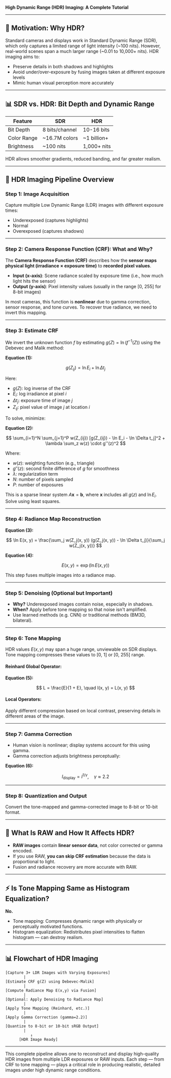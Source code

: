 **High Dynamic Range (HDR) Imaging: A Complete Tutorial**

---

## 🌟 Motivation: Why HDR?

Standard cameras and displays work in Standard Dynamic Range (SDR), which only captures a limited range of light intensity (\~100 nits). However, real-world scenes span a much larger range (\~0.01 to 10,000+ nits). HDR imaging aims to:

* Preserve details in both shadows and highlights
* Avoid under/over-exposure by fusing images taken at different exposure levels
* Mimic human visual perception more accurately

---

## 📊 SDR vs. HDR: Bit Depth and Dynamic Range

| Feature     | SDR            | HDR          |
| ----------- | -------------- | ------------ |
| Bit Depth   | 8 bits/channel | 10-16 bits   |
| Color Range | \~16.7M colors | \~1 billion+ |
| Brightness  | \~100 nits     | 1,000+ nits  |

HDR allows smoother gradients, reduced banding, and far greater realism.

---

## 📸 HDR Imaging Pipeline Overview

### Step 1: **Image Acquisition**

Capture multiple Low Dynamic Range (LDR) images with different exposure times:

* Underexposed (captures highlights)
* Normal
* Overexposed (captures shadows)

---

### Step 2: **Camera Response Function (CRF): What and Why?**

The **Camera Response Function (CRF)** describes how the **sensor maps physical light (irradiance × exposure time)** to **recorded pixel values**.

* **Input (x-axis)**: Scene radiance scaled by exposure time (i.e., how much light hits the sensor)
* **Output (y-axis)**: Pixel intensity values (usually in the range \[0, 255] for 8-bit images)

In most cameras, this function is **nonlinear** due to gamma correction, sensor response, and tone curves. To recover true radiance, we need to invert this mapping.

---

### Step 3: **Estimate CRF**

We invert the unknown function $f$ by estimating $g(Z) = \ln(f^{-1}(Z))$ using the Debevec and Malik method:

**Equation (1):**

$$
g(Z_{ij}) = \ln E_i + \ln \Delta t_j
$$

Here:

* $g(Z)$: log inverse of the CRF
* $E_i$: log irradiance at pixel $i$
* $\Delta t_j$: exposure time of image $j$
* $Z_{ij}$: pixel value of image $j$ at location $i$

To solve, minimize:

**Equation (2):**

$$
\sum_{i=1}^N \sum_{j=1}^P w(Z_{ij}) [g(Z_{ij}) - \ln E_i - \ln \Delta t_j]^2 + \lambda \sum_z w(z) \cdot g''(z)^2
$$

Where:

* $w(z)$: weighting function (e.g., triangle)
* $g''(z)$: second finite difference of $g$ for smoothness
* $\lambda$: regularization term
* $N$: number of pixels sampled
* $P$: number of exposures

This is a sparse linear system $A \mathbf{x} = \mathbf{b}$, where $\mathbf{x}$ includes all $g(z)$ and $\ln E_i$. Solve using least squares.

---

### Step 4: **Radiance Map Reconstruction**

**Equation (3):**

$$
\ln E(x, y) = \frac{\sum_j w(Z_j(x, y)) (g(Z_j(x, y)) - \ln \Delta t_j)}{\sum_j w(Z_j(x, y))}
$$

**Equation (4):**

$$
E(x, y) = \exp(\ln E(x, y))
$$

This step fuses multiple images into a radiance map.

---

### Step 5: **Denoising** (Optional but Important)

* **Why?** Underexposed images contain noise, especially in shadows.
* **When?** Apply before tone mapping so that noise isn't amplified.
* Use learned methods (e.g. CNN) or traditional methods (BM3D, bilateral).

---

### Step 6: **Tone Mapping**

HDR values $E(x, y)$ may span a huge range, unviewable on SDR displays.
Tone mapping compresses these values to \[0, 1] or \[0, 255] range.

#### Reinhard Global Operator:

**Equation (5):**

$$
L = \frac{E}{1 + E}, \quad I(x, y) = L(x, y)
$$

#### Local Operators:

Apply different compression based on local contrast, preserving details in different areas of the image.

---

### Step 7: **Gamma Correction**

* Human vision is nonlinear; display systems account for this using gamma.
* Gamma correction adjusts brightness perceptually:

**Equation (6):**

$$
I_{\text{display}} = I^{1/\gamma}, \quad \gamma \approx 2.2
$$

---

### Step 8: **Quantization and Output**

Convert the tone-mapped and gamma-corrected image to 8-bit or 10-bit format.

---

## 🎯 What Is RAW and How It Affects HDR?

* **RAW images** contain **linear sensor data**, not color corrected or gamma encoded.
* If you use RAW, **you can skip CRF estimation** because the data is proportional to light.
* Fusion and radiance recovery are more accurate with RAW.

---

## ⚡ Is Tone Mapping Same as Histogram Equalization?

**No.**

* Tone mapping: Compresses dynamic range with physically or perceptually motivated functions.
* Histogram equalization: Redistributes pixel intensities to flatten histogram — can destroy realism.

---

## 📊 Flowchart of HDR Imaging

```
[Capture 3+ LDR Images with Varying Exposures]
        |
[Estimate CRF g(Z) using Debevec-Malik]
        |
[Compute Radiance Map E(x,y) via Fusion]
        |
[Optional: Apply Denoising to Radiance Map]
        |
[Apply Tone Mapping (Reinhard, etc.)]
        |
[Apply Gamma Correction (gamma=2.2)]
        |
[Quantize to 8-bit or 10-bit sRGB Output]
        |
           ↓
      [HDR Image Ready]
```

---

This complete pipeline allows one to reconstruct and display high-quality HDR images from multiple LDR exposures or RAW inputs. Each step — from CRF to tone mapping — plays a critical role in producing realistic, detailed images under high dynamic range conditions.
